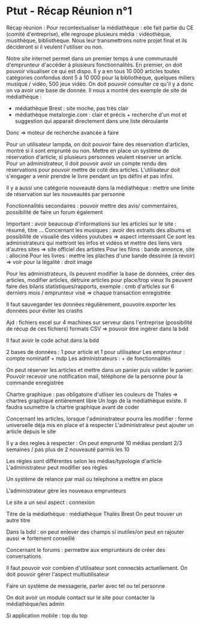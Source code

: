 # Ptut - Récap Réunion n°1



Récap réunion : Pour recontextualiser la médiathèque : elle fait partie du CE (comité d'entreprise), elle regroupe plusieurs média : 
vidéothèque, musithèque, bibliothèque. Nous leur transmettrons notre projet final et ils décideront si il veulent l'utiliser ou non. 

Notre site internet permet dans un premier temps à une communauté d'emprunteur d'accéder à plusieurs fonctionnalités.
En premier, on doit pouvoir visualiser ce qui est dispo. 
Il y a en tous 10 000 articles toutes catégories confondus dont 5 à 10 000 pour la bibliothèque, quelques miliers musique / vidéo, 500 jeux vidéo.
On doit pouvoir consulter ce qu'il y a donc on va avoir une base de donnée. Il nous a montré des exemple de site de médiathèque :
- médiathèque Brest : site moche, pas très clair
- médiathèque metalorgie.com : clair et précis + recherche d'un mot et suggestion qui apparait directement dans une liste déroulante

Donc => moteur de recherche avancée à faire

Pour un utilisateur lampda, on doit pouvoir faire des réservation d'articles, montré si il sont emprunté ou non. Mettre en place un système de réservation
d'article, si plusieurs personnes veulent réserver un article.
Pour un administrateur, il doit pouvoir avoir un compte rendu des réservations pour pouvoir mettre de coté des articles.
L'utilisateur doit s'engager a venir prendre le livre pendant un tps défini et pas infini.

Il y a aussi une catégorie nouveauté dans la médiathèque : mettre une limite de réservation sur les nouveautés par personne

Fonctionnalités secondaires : pouvoir mettre des avis/ commentaires, possibilité de faire un forum également

Important : avoir beaucoup d'informations sur les articles sur le site : résumé, titre ...
Concernant les musiques : avoir des extraits des albums et possibilité de visualié des vidéos youtubes => aspect interessant
Ce sont les administrateurs qui mettront les infos et vidéos et mettre des liens vers d'autres sites => site officiel des artistes
Pour les films : bande annonce, site : allociné
Pour les livres : mettre les plaches d'une bande dessinée (à revoir) => voir pour la légalité : droit image

Pour les administrateurs, ils peuvent modifier la base de données, créer des articles, modifier articles, détruire articles pour place/trop vieux
Ils peuvent faire des bilans statistiques/rapports, exemple : cmb d'articles sur 6 derniers mois / emprunteur visé => chaque transaction enregistrée

Il faut sauvegarder les données régulièrement, pouvoire exporter les données pour éviter les crashs

Ajd : fichiers excel sur 4 machines sur serveur dans l'entreprise (possibilité de récup de ces fichiers)
formats CSV => pouvoir être ingérer dans la bdd

Il faut avoir le code achat dans la bdd

2 bases de données : 1 pour article et 1 pour utilisateur
Les emprunteur : compte nominatif + mdp
Les administrateurs : + de fonctionnalités

On peut réserver les articles et mettre dans un panier puis valider le panier:
Pouvoir recevoir une notification mail, téléphone de la personne pour la commande enregistrée

Chartre graphique : pas obligatoire d'utliser les couleurs de Thales => chartres graphique entièrement libre
Un logo de la médiathèque existe. Il faudra soumettre la chartre graphique avant de coder

Concernant les articles, lorsque l'administrateur pourra les modifier : forme universelle déja mis en place et à respecter
L'administrateur peut ajouter un article depuis le site

Il y a des regles à respecter : 
On peut emprunté 10 médias pendant 2/3 semaines / pas plus de 2 nouveauté parmis les 10

Les règles sont différentes selon les médias/typologie d'article
L'administrateur peut modifier ses règles

Un système de relance par mail ou telephone a mettre en place

L'administrateur gère les nouveaux emprunteurs

Le site a un seul aspect : connexion

Titre de la médiathèque : médiathèque Thalès Brest
On peut trouver un autre titre

Dans la bdd : on peut enlever des champs si inutiles/on peut en rajouter aussi => fortement conseillé

Concernant le forums : permettre aux emprunteurs de créer des conversations

Il faut pouvoir voir combien d'utilisateur sont connectés actuellement. On doit pouvoir gérer l'aspect multiutilisateur

Faire un système de messagerie, parler avec tel ou tel personne

On doit avoir un module contact sur le site pour contacter la médiathèque/les admin

Si application mobile : top du top